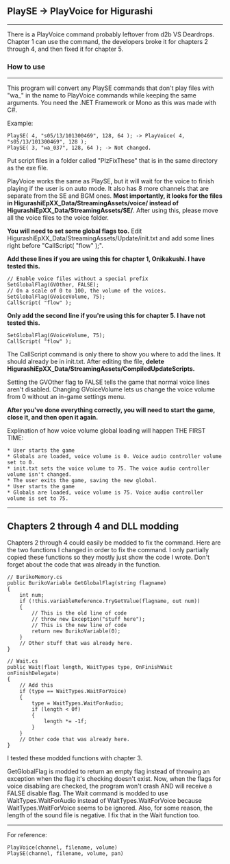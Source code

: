 ## PlaySE -> PlayVoice for Higurashi

---

There is a PlayVoice command probably leftover from d2b VS Deardrops. Chapter 1 can use the command, the developers broke it for chapters 2 through 4, and then fixed it for chapter 5.

### How to use

---

This program will convert any PlaySE commands that don't play files with "wa_" in the name to PlayVoice commands while keeping the same arguments. You need the .NET Framework or Mono as this was made with C#.

Example:

	PlaySE( 4, "s05/13/101300469", 128, 64 ); -> PlayVoice( 4, "s05/13/101300469", 128 );
	PlaySE( 3, "wa_037", 128, 64 ); -> Not changed.

Put script files in a folder called "PlzFixThese" that is in the same directory as the exe file.

PlayVoice works the same as PlaySE, but it will wait for the voice to finish playing if the user is on auto mode. It also has 8 more channels that are separate from the SE and BGM ones. **Most importantly, it looks for the files in HigurashiEpXX_Data/StreamingAssets/voice/ instead of HigurashiEpXX_Data/StreamingAssets/SE/**. After using this, please move all the voice files to the voice folder.

**You will need to set some global flags too.** Edit HigurashiEpXX_Data/StreamingAssets/Update/init.txt and add some lines right before "CallScript( "flow" );".

**Add these lines if you are using this for chapter 1, Onikakushi. I have tested this.**
	
	// Enable voice files without a special prefix
	SetGlobalFlag(GVOther, FALSE);
	// On a scale of 0 to 100, the volume of the voices.
	SetGlobalFlag(GVoiceVolume, 75);
	CallScript( "flow" );

**Only add the second line if you're using this for chapter 5. I have not tested this.**
	
	SetGlobalFlag(GVoiceVolume, 75);
	CallScript( "flow" );


The CallScript command is only there to show you where to add the lines. It should already be in init.txt. After editing the file, **delete HigurashiEpXX_Data/StreamingAssets/CompiledUpdateScripts.**

Setting the GVOther flag to FALSE tells the game that normal voice lines aren't disabled. Changing GVoiceVolume lets us change the voice volume from 0 without an in-game settings menu.

**After you've done everything correctly, you will need to start the game, close it, and then open it again.**

Explination of how voice volume global loading will happen THE FIRST TIME:

	* User starts the game
	* Globals are loaded, voice volume is 0. Voice audio controller volume set to 0.
	* init.txt sets the voice volume to 75. The voice audio controller volume isn't changed.
	* The user exits the game, saving the new global.
	* User starts the game
	* Globals are loaded, voice volume is 75. Voice audio controller volume is set to 75.

---

## Chapters 2 through 4 and DLL modding

Chapters 2 through 4 could easily be modded to fix the command. Here are the two functions I changed in order to fix the command. I only partially copied these functions so they mostly just show the code I wrote. Don't forget about the code that was already in the function.
	

	// BurikoMemory.cs
	public BurikoVariable GetGlobalFlag(string flagname)
	{
		int num;
		if (!this.variableReference.TryGetValue(flagname, out num))
		{
			// This is the old line of code
			// throw new Exception("stuff here");
			// This is the new line of code
		    return new BurikoVariable(0);
		}
		// Other stuff that was already here.
	}

	// Wait.cs
	public Wait(float length, WaitTypes type, OnFinishWait onFinishDelegate)
	{
		// Add this
		if (type == WaitTypes.WaitForVoice)
		{
			type = WaitTypes.WaitForAudio;
			if (length < 0f)
			{
				length *= -1f;
			}
		}
		// Other code that was already here.
	}

I tested these modded functions with chapter 3.

GetGlobalFlag is modded to return an empty flag instead of throwing an exception when the flag it's checking doesn't exist. Now, when the flags for voice disabling are checked, the program won't crash AND will receive a FALSE disable flag. The Wait command is modded to use WaitTypes.WaitForAudio instead of WaitTypes.WaitForVoice because WaitTypes.WaitForVoice seems to be ignored. Also, for some reason, the length of the sound file is negative. I fix that in the Wait function too.

---

For reference:

	PlayVoice(channel, filename, volume)
	PlaySE(channel, filename, volume, pan)